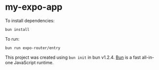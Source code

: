 # my-expo-app

To install dependencies:

```bash
bun install
```

To run:

```bash
bun run expo-router/entry
```

This project was created using `bun init` in bun v1.2.4. [Bun](https://bun.sh) is a fast all-in-one JavaScript runtime.
